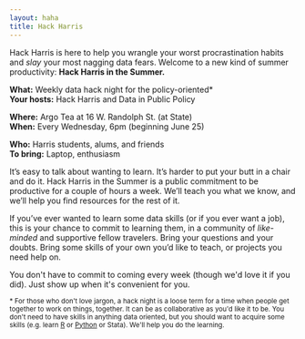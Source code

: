 ```yaml
---
layout: haha
title: Hack Harris
---
```





Hack Harris is here to help you wrangle your worst procrastination habits and *slay* your most nagging data fears. Welcome to a new kind of summer productivity: **Hack Harris in the Summer.**

**What:** Weekly data hack night for the policy-oriented*  
**Your hosts:** Hack Harris and Data in Public Policy  
  
**Where:** Argo Tea at 16 W. Randolph St. (at State)  
**When:** Every Wednesday, 6pm (beginning June 25)  
  
**Who:** Harris students, alums, and friends  
**To bring:** Laptop, enthusiasm  

It’s easy to talk about wanting to learn. It’s harder to put your butt in a chair and do it. Hack Harris in the Summer is a public commitment to be productive for a couple of hours a week. We’ll teach you what we know, and we’ll help you find resources for the rest of it. 

If you’ve ever wanted to learn some data skills (or if you ever want a job), this is your chance to commit to learning them, in a community of *like-minded* and supportive fellow travelers. Bring your questions and your doubts. Bring some skills of your own you’d like to teach, or projects you need help on. 

You don't have to commit to coming every week (though we'd love it if you did). Just show up when it's convenient for you.

<small>\* For those who don't love jargon, a hack night is a loose term for a time when people get together to work on things, together. It can be as collaborative as you'd like it to be. You don't need to have skills in anything data oriented, but you should want to acquire some skills (e.g. learn [R](/resources/#r) or [Python](/resources/#python) or Stata). We'll help you do the learning.</small>
